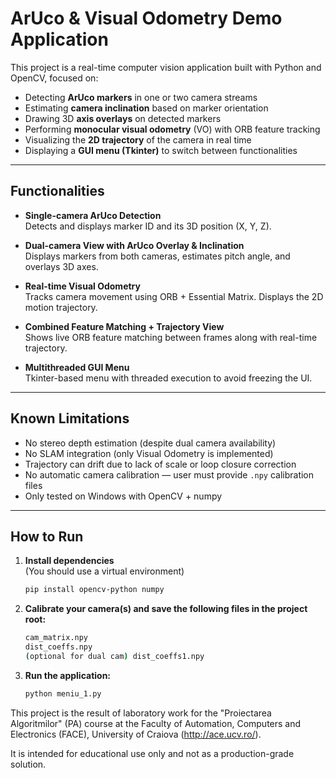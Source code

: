 # ArUco & Visual Odometry Demo Application

This project is a real-time computer vision application built with Python and OpenCV, focused on:

- Detecting **ArUco markers** in one or two camera streams
- Estimating **camera inclination** based on marker orientation
- Drawing 3D **axis overlays** on detected markers
- Performing **monocular visual odometry** (VO) with ORB feature tracking
- Visualizing the **2D trajectory** of the camera in real time
- Displaying a **GUI menu (Tkinter)** to switch between functionalities

---

##  Functionalities

-  **Single-camera ArUco Detection**  
  Detects and displays marker ID and its 3D position (X, Y, Z).

-  **Dual-camera View with ArUco Overlay & Inclination**  
  Displays markers from both cameras, estimates pitch angle, and overlays 3D axes.

-  **Real-time Visual Odometry**  
  Tracks camera movement using ORB + Essential Matrix. Displays the 2D motion trajectory.

-  **Combined Feature Matching + Trajectory View**  
  Shows live ORB feature matching between frames along with real-time trajectory.

-  **Multithreaded GUI Menu**  
  Tkinter-based menu with threaded execution to avoid freezing the UI.

---

##  Known Limitations

-  No stereo depth estimation (despite dual camera availability)
-  No SLAM integration (only Visual Odometry is implemented)
-  Trajectory can drift due to lack of scale or loop closure correction
-  No automatic camera calibration — user must provide `.npy` calibration files
-  Only tested on Windows with OpenCV + numpy

---

##  How to Run

1. **Install dependencies**  
   (You should use a virtual environment)
   ```bash
   pip install opencv-python numpy

2. **Calibrate your camera(s) and save the following files in the project root:**
   ```bash
   cam_matrix.npy
   dist_coeffs.npy
   (optional for dual cam) dist_coeffs1.npy
3. **Run the application:**
    ```bash
   python meniu_1.py
    
This project is the result of laboratory work for the "Proiectarea Algoritmilor" (PA) course at the
Faculty of Automation, Computers and Electronics (FACE), University of Craiova (http://ace.ucv.ro/).

It is intended for educational use only and not as a production-grade solution.

